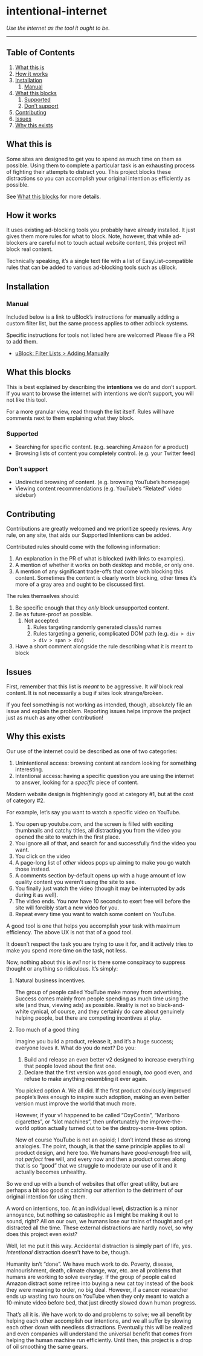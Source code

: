 
# intentional-internet

*Use the internet as the *tool* it ought to be.*

-----



## Table of Contents

1.  [What this is](#org420d6bd)
2.  [How it works](#org8a481b7)
3.  [Installation](#org0015fe5)
    1.  [Manual](#orgbafd038)
4.  [What this blocks](#orga78bbe7)
    1.  [Supported](#org447e976)
    2.  [Don&rsquo;t support](#org49a1035)
5.  [Contributing](#orge95968b)
6.  [Issues](#org30a97b4)
7.  [Why this exists](#orgb110d30)



<a id="org420d6bd"></a>

## What this is

Some sites are designed to get you to spend as much time on them as possible. Using them to complete a particular task is an exhausting process of fighting their attempts to distract you. This project blocks these distractions so you can accomplish your original intention as efficiently as possible.

See [What this blocks](#orga78bbe7) for more details.


<a id="org8a481b7"></a>

## How it works

It uses existing ad-blocking tools you probably have already installed. It just gives them more rules for what to block. Note, however, that while ad-blockers are careful not to touch actual website content, this project *will* block real content.

Technically speaking, it&rsquo;s a single text file with a list of EasyList-compatible rules that can be added to various ad-blocking tools such as uBlock.


<a id="org0015fe5"></a>

## Installation


<a id="orgbafd038"></a>

### Manual

Included below is a link to uBlock&rsquo;s instructions for manually adding a custom filter list, but the same process applies to other adblock systems.

Specific instructions for tools not listed here are welcomed! Please file a PR to add them.

-   [uBlock: Filter Lists > Adding Manually](https://github.com/gorhill/uBlock/wiki/Dashboard:-Filter-lists#adding-manually)


<a id="orga78bbe7"></a>

## What this blocks

This is best explained by describing the **intentions** we do and don&rsquo;t support. If you want to browse the internet with intentions we don&rsquo;t support, you will not like this tool.

For a more granular view, read through the list itself. Rules will have comments next to them explaining what they block.


<a id="org447e976"></a>

### Supported

-   Searching for specific content. (e.g. searching Amazon for a product)
-   Browsing lists of content you completely control. (e.g. your Twitter feed)


<a id="org49a1035"></a>

### Don&rsquo;t support

-   Undirected browsing of content. (e.g. browsing YouTube&rsquo;s homepage)
-   Viewing content recommendations (e.g. YouTube&rsquo;s &ldquo;Related&rdquo; video sidebar)


<a id="orge95968b"></a>

## Contributing

Contributions are greatly welcomed and we prioritize speedy reviews. Any rule, on any site, that aids our Supported Intentions can be added.

Contributed rules should come with the following information:

1.  An explanation in the PR of what is blocked (with links to examples).
2.  A mention of whether it works on both desktop and mobile, or only one.
3.  A mention of any significant trade-offs that come with blocking this content. Sometimes the content is clearly worth blocking, other times it&rsquo;s more of a gray area and ought to be discussed first.

The rules themselves should:

1.  Be specific enough that they *only* block unsupported content.
2.  Be as future-proof as possible.
    1.  Not accepted:
        1.  Rules targeting randomly generated class/id names
        2.  Rules targeting a generic, complicated DOM path (e.g. `div > div > div > span > div`)
3.  Have a short comment alongside the rule describing what it is meant to block


<a id="org30a97b4"></a>

## Issues

First, remember that this list is *meant* to be aggressive. It *will* block real content. It is not necessarily a bug if sites look strange/broken.

If you feel something is not working as intended, though, absolutely file an issue and explain the problem. Reporting issues helps improve the project just as much as any other contribution!


<a id="orgb110d30"></a>

## Why this exists

Our use of the internet could be described as one of two categories:

1.  Unintentional access: browsing content at random looking for something interesting.
2.  Intentional access: having a specific question you are using the internet to answer, looking for a *specific* piece of content.

Modern website design is frighteningly good at category #1, but at the cost of category #2.

For example, let&rsquo;s say you want to watch a specific video on YouTube.

1.  You open up youtube.com, and the screen is filled with exciting thumbnails and catchy titles, all distracting you from the video you opened the site to watch in the first place.
2.  You ignore all of that, and search for and successfully find the video you want.
3.  You click on the video
4.  A page-long list of *other* videos pops up aiming to make you go watch those instead.
5.  A comments section by-default opens up with a huge amount of low quality content you weren&rsquo;t using the site to see.
6.  You finally just watch the video (though it may be interrupted by ads during it as well).
7.  The video ends. You now have 10 seconds to exert free will before the site will forcibly start a new video for you.
8.  Repeat every time you want to watch some content on YouTube.

A good tool is one that helps you accomplish *your* task with maximum efficiency. The above UX is not that of a good tool.

It doesn&rsquo;t respect the task you are trying to use it for, and it actively tries to make you spend *more* time on the task, not less.

Now, nothing about this is *evil* nor is there some conspiracy to suppress thought or anything so ridiculous. It&rsquo;s simply:

1.  Natural business incentives.
    
    The group of people called YouTube make money from advertising. Success comes mainly from people spending as much time using the site (and thus, viewing ads) as possible. Reality is not so black-and-white cynical, of course, and they certainly do care about genuinely helping people, but there are competing incentives at play.

2.  Too much of a good thing
    
    Imagine you build a product, release it, and it&rsquo;s a huge success; everyone loves it. What do you do next? Do you:
    
    1.  Build and release an even better v2 designed to increase everything that people loved about the first one.
    2.  Declare that the first version was good enough, *too* good even, and refuse to make anything resembling it ever again.
    
    You picked option A. We all did. If the first product obviously improved people&rsquo;s lives enough to inspire such adoption, making an even better version must improve the world that much more.
    
    However, if your v1 happened to be called &ldquo;OxyContin&rdquo;, &ldquo;Marlboro cigarettes&rdquo;, or &ldquo;slot machines&rdquo;, then unfortunately the improve-the-world option actually turned out to be the destroy-some-lives option.
    
    Now of course YouTube is not an opioid; I don&rsquo;t intend these as strong analogies. The point, though, is that the same principle applies to all product design, and here too. We humans have *good-enough* free will, not *perfect* free will, and every now and then a product comes along that is so &ldquo;good&rdquo; that we struggle to moderate our use of it and it actually becomes unhealthy.

So we end up with a bunch of websites that offer great utility, but are perhaps a bit *too* good at catching our attention to the detriment of our original intention for using them.

A word on intentions, too. At an individual level, distraction is a minor annoyance, but nothing so catastrophic as I might be making it out to sound, right? All on our own, we humans lose our trains of thought and get distracted all the time. These external distractions are hardly novel, so why does this project even exist?

Well, let me put it this way. Accidental distraction is simply part of life, yes. *Intentional* distraction doesn&rsquo;t have to be, though.

Humanity isn&rsquo;t &ldquo;done&rdquo;. We have much work to do. Poverty, disease, malnourishment, death, climate change, war, etc. are all problems that humans are working to solve everyday. If the group of people called Amazon distract some retiree into buying a new cat toy instead of the book they were meaning to order, no big deal. However, if a cancer researcher ends up wasting two hours on YouTube when they only meant to watch a 10-minute video before bed, that just directly slowed down human progress.

That&rsquo;s all it is. We have work to do and problems to solve; we all benefit by helping each other accomplish our intentions, and we all suffer by slowing each other down with needless distractions. Eventually this will be realized and even companies will understand the universal benefit that comes from helping the human machine run efficiently. Until then, this project is a drop of oil smoothing the same gears.

